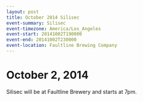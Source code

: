```yaml
---
layout: post
title: October 2014 Silisec
event-summary: Silisec
event-timezone: America/Los_Angeles
event-start: 20141002T190000
event-end: 20141002T230000
event-location: Faultline Brewing Company
---
```


# October 2, 2014

Silisec will be at Faultline Brewery and starts at 7pm.
